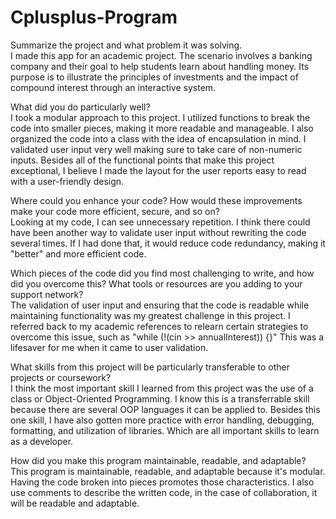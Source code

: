 # Cplusplus-Program

Summarize the project and what problem it was solving.<br/>
I made this app for an academic project. The scenario involves a banking company and their goal to help students learn about handling money. Its purpose is to illustrate the principles of investments and the impact of compound interest through an interactive system.

What did you do particularly well?<br/>
I took a modular approach to this project. I utilized functions to break the code into smaller pieces, making it more readable and manageable. I also organized the code into a class with the idea of encapsulation in mind. I validated user input very well making sure to take care of non-numeric inputs. Besides all of the functional points that make this project exceptional, I believe I made the layout for the user reports easy to read with a user-friendly design.

Where could you enhance your code? How would these improvements make your code more efficient, secure, and so on?<br/>
Looking at my code, I can see unnecessary repetition. I think there could have been another way to validate user input without rewriting the code several times. If I had done that, it would reduce code redundancy, making it "better" and more efficient code.

Which pieces of the code did you find most challenging to write, and how did you overcome this? What tools or resources are you adding to your support network?<br/>
The validation of user input and ensuring that the code is readable while maintaining functionality was my greatest challenge in this project. I referred back to my academic references to relearn certain strategies to overcome this issue, such as "while (!(cin >> annualInterest)) {}" This was a lifesaver for me when it came to user validation.

What skills from this project will be particularly transferable to other projects or coursework?<br/>
I think the most important skill I learned from this project was the use of a class or Object-Oriented Programming. I know this is a transferrable skill because there are several OOP languages it can be applied to. Besides this one skill, I have also gotten more practice with error handling, debugging, formatting, and utilization of libraries. Which are all important skills to learn as a developer. 

How did you make this program maintainable, readable, and adaptable?<br/>
This program is maintainable, readable, and adaptable because it's modular. Having the code broken into pieces promotes those characteristics. I also use comments to describe the written code, in the case of collaboration, it will be readable and adaptable.
